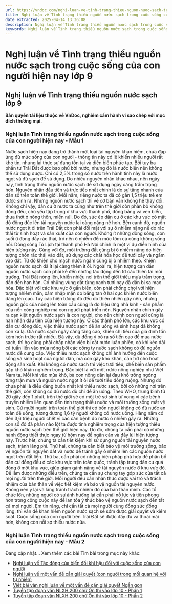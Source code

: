 ```yaml
---
url: https://vndoc.com/nghi-luan-ve-tinh-trang-thieu-nguon-nuoc-sach-trong-cuoc-song-cua-con-nguoi-hien-nay-lop-9-327522
title: Nghị luận về Tình trạng thiếu nguồn nước sạch trong cuộc sống của con người hiện nay lớp 9 - VnDoc.com
date_extracted: 2025-04-14 13:36:08
description: Nghị luận về Tình trạng thiếu nguồn nước sạch trong cuộc sống của con người hiện nay lớp 9 do VnDoc biện soạn, nhằm giúp các em HS có thêm tài liệu tham khảo và có những ý tưởng đa dạng khi thực hành kĩ năng Viết ở lớp 9.
keywords: Nghị luận về Tình trạng thiếu nguồn nước sạch trong cuộc sống của con người hiện nay lớp 9,Nghị luận Tình trạng thiếu nguồn nước sạch trong cuộc sống của con người hiện nay,Tình trạng thiếu nguồn nước sạch trong cuộc sống của con người hiện nay lớp 9,Nghị luận về Tình trạng thiếu nguồn nước sạch,Nghị luận về tình trạng thiếu nước sạch lớp 9,văn mẫu lớp 9
---
```


# Nghị luận về Tình trạng thiếu nguồn nước sạch trong cuộc sống của con người hiện nay lớp 9
## **Nghị luận về Tình trạng thiếu nguồn nước sạch lớp 9**
**Bản quyền tài liệu thuộc về VnDoc, nghiêm cấm hành vi sao chép với mục đích thương mại.**
### Nghị luận Tình trạng thiếu nguồn nước sạch trong cuộc sống của con người hiện nay - Mẫu 1
Nước sạch hiện nay đang trở thành một loại tài nguyên khan hiếm, chưa đáp ứng đủ mức sống của con người - thông tin này có lẽ khiến nhiều người rất khó tin, nhưng lại thực sự đang tồn tại và diễn biến phức tạp. Bởi tuy ba phần tư Trái Đất được bao phủ bởi nước, nhưng đó là nước biển nên không thể sử dụng được. Chỉ có 2,5% trong số nước trên hành tinh này là nước ngọt và đủ sạch để sử dụng. Do nhiều nguyên nhân khác nhau, nên ngày nay, tình trạng thiếu nguồn nước sạch để sử dụng ngày càng trầm trọng hơn.
Nguyên nhân đầu tiên và trực tiếp nhất chính là do sự tăng nhanh của dân số trên toàn thế giới. Mỗi năm, riêng nước ta đã có gần 1,5 triệu trẻ em được sinh ra. Nhưng nguồn nước sạch thì về cơ bản vẫn không hề thay đổi. Không chỉ vậy, dân cư ở nước ta cũng như trên thế giới còn phân bố không đồng đều, chủ yếu tập trung ở khu vực thành phố, đồng bằng và ven biển, thưa thớt ở nông thôn, miền núi. Do đó, sức ép dân cư ở các khu vực có mật độ đông đúc lên tài nguyên nước lại càng nặng nề hơn.
Bên cạnh đó, nguồn nước ngọt ít ỏi trên Trái Đất còn phải đối mặt với sự ô nhiễm nặng nề do rác thải từ sinh hoạt và sản xuất của con người. Không ít những dòng sông, con suối ứ đọng đầy rác thải, trở nên ô nhiễm đến mức tôm cá cũng không sống nổi. Dòng sông Tô Lịch tại thành phố Hà Nội chính là một ví dụ điển hình của hiện tượng này. Cùng với đó, môi trường đất cũng bị ô nhiễm nặng do hiện tượng chôn rác thải vào đất, sử dụng các chất hóa học để tưới cây và ngấm vào đất. Từ đó khiến cho mạch nước ngầm cũng bị ô nhiễm theo. Khiến nguồn nước sạch đã ít lại càng thêm ít ỏi.
Ngoài ra, hiện tượng cạn dần nguồn nước sạch còn phải kể đến những tác động đến từ các thiên tai môi trường. Trái Đất nóng lên, khiến nhiều nơi trên thế giới thiếu mưa trầm trọng, dẫn đến hạn hán. Có những vùng dất từng xanh tươi nay đã dần bị sa mạc hóa. Đặc biệt với các khu vực ở gần biển, còn phải chống chọi với hiện tượng nhiễm mặn, xâm nhập mặn do băng tan ở hai cực khiến nước biển dâng lên cao. Tuy các hiện tượng đó đều do thiên nhiên gây nên, nhưng nguồn gốc của nóng lên toàn cầu cũng là do hiệu ứng nhà kính - sản phẩm của nền công nghiệp mà con người phát triển nên.
Nguyên nhân chính gây ra cạn kiệt nguồn nước sạch là con người, cho nên chính con người cũng là nạn nhân đầu tiên của hiện tượng này. Ở các thành phố lớn, các khu vực có dân cư đông đúc, việc thiếu nước sạch để ăn uống và sinh hoạt đã không còn xa lạ. Giá nước sạch ngày càng tăng cao, khiến chi tiêu của gia đình tốn kém hơn trước rất nhiều. Đã vậy, dù đồng ý bỏ ra số tiền cao để mua nước sạch, thì họ cũng phải chấp nhận việc bị cắt nước luân phiên, có khi kéo dài cả tuần liền vào mùa nóng bởi các công ty nước sạch không có đủ nguồn nước để cung cấp. Việc thiếu nước sạch không chỉ ảnh hưởng đến cuộc sống và sinh hoạt của người dân, mà còn gây khó khăn, cản trở cho hoạt động sản xuất. Khi không có nước sạch thì việc tưới tiêu, chế biến sản phẩm gặp khó khăn nghiêm trọng. Đặc biệt là với một nước nông nghiệp như Việt Nam ta. Mỗi khi vào mùa khô, bà con nông dân lại đau khổ trông ngóng từng trận mưa và nguồn nước ngọt ít ỏi để tưới tiêu đồng ruộng. Nhưng đó chưa phải là điều đáng buồn nhất khi thiếu nước sạch, bởi có những nơi trên thế giới, còn không có đủ nước dù chỉ để ăn uống. Theo WHO, trung bình từ 20 giây đến 1 phút, trên thế giới sẽ có một trẻ sơ sinh tử vong vì các bệnh truyền nhiễm liên quan đến tình trạng thiếu nước và môi trường sống mất vệ sinh. Cứ mười người trên toàn thế giới thì có bốn người không có đủ nước an toàn để uống, tương đương 1,6 tỷ người không có nước uống. Hàng năm có đến 3,6 triệu người chết vì các căn bệnh do nước ô nhiễm gây ra. Những con số đó đã phần nào lột tả được tính nghiêm trọng của hiện tượng thiếu nguồn nước sạch trên thế giới hiện nay.
Do đó, chúng ta cần phải có những hành động thiết thực ngay từ hôm nay để ngăn cản và đẩy lùi hiện tượng này. Trước hết, chúng ta cần tiết kiệm khi sử dụng nguồn tài nguyên nước sạch, tránh lãng phí. Thứ hai, chúng ta cần biết bảo vệ môi trường sống, bảo vệ nguồn tài nguyên đất và nước để tránh gây ô nhiễm lên các nguồn nước ngọt trên đất liền. Thứ ba, cần phải có những biện pháp phù hợp để phân bố dân cư đồng đều ở các khu vực trên toàn quốc, tránh tập trung dân cư quá đông ở một khu vực, giúp giảm gánh nặng về tài nguyên nước ở khu vực đó. Để làm được những điều trên, chúng ta cần sự chung tay góp sức của tất cả mọi người trên thế giới. Mỗi người đều cần nhận thức được vai trò và trách nhiệm của bản thân về việc tiết kiệm và bảo vệ nguồn tài nguyên nước. Không nên ỷ lại và lảng tránh trách nhiệm đó của bản thân mình. Các tổ chức lớn, những người có sự ảnh hưởng lại cần phải nỗ lực và tiên phong hơn trong công cuộc này để lan tỏa ý thức bảo vệ nguồn nước sạch đến tất cả mọi người.
Em tin rằng, chỉ cần tất cả mọi người cùng đồng sức đồng lòng, thì vấn đề khan hiếm nguồn nước sạch sẽ sớm được giải quyết và kiểm soát. Cuộc sống của con người trên Trái Đất sẽ được đầy đủ và thoải mái hơn, không còn nỗi sợ thiếu nước nữa.
### Nghị luận Tình trạng thiếu nguồn nước sạch trong cuộc sống của con người hiện nay - Mẫu 2
Đang cập nhật…
Xem thêm các bài Tìm bài trong mục này khác:
  * [Nghị luận về Tác động của biến đổi khí hậu đối với cuộc sống của con người](</nghi-luan-ve-tac-dong-cua-bien-doi-khi-hau-doi-voi-cuoc-song-cua-con-nguoi-lop-9-327524>)
  * [Nghị luận về một vấn đề cần giải quyết \(con người trong mối quan hệ với tự nhiên\)](</nghi-luan-ve-mot-van-de-can-giai-quyet-con-nguoi-trong-moi-quan-he-voi-tu-nhien-lop-9-327525>)
  * [Viết bài văn nghị luận về một vấn đề cần giải quyết Ngắn gọn](</viet-bai-van-nghi-luan-ve-mot-van-de-can-giai-quyet-ngan-gon-lop-9-328832>)
  * [Tuyển tập đoạn văn NLXH 200 chữ Ôn thi vào lớp 10 - Phần 1](</10-doan-van-nghi-luan-xa-hoi-200-chu-on-thi-vao-lop-10-196197>)
  * [Tuyển tập đoạn văn NLXH 200 chữ Ôn thi vào lớp 10 - Phần 2](</70-bai-nghi-luan-xa-hoi-200-chu-on-thi-vao-lop-10-232615>)

